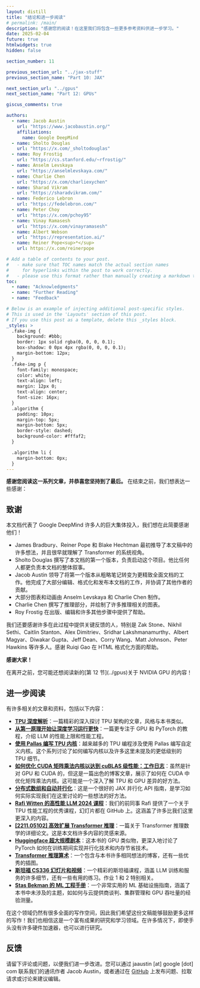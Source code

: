 ```yaml
---
layout: distill
title: "结论和进一步阅读"
# permalink: /main/
description: "感谢您的阅读！在这里我们将包含一些更多参考资料供进一步学习。"
date: 2025-02-04
future: true
htmlwidgets: true
hidden: false

section_number: 11

previous_section_url: "../jax-stuff"
previous_section_name: "Part 10: JAX"

next_section_url: "../gpus"
next_section_name: "Part 12: GPUs"

giscus_comments: true

authors:
  - name: Jacob Austin
    url: "https://www.jacobaustin.org/"
    affiliations:
      name: Google DeepMind
  - name: Sholto Douglas
    url: "https://x.com/_sholtodouglas"
  - name: Roy Frostig
    url: "https://cs.stanford.edu/~rfrostig/"
  - name: Anselm Levskaya
    url: "https://anselmlevskaya.com/"
  - name: Charlie Chen
    url: "https://x.com/charliexychen"
  - name: Sharad Vikram
    url: "https://sharadvikram.com/"
  - name: Federico Lebron
    url: "https://fedelebron.com/"
  - name: Peter Choy
    url: "https://x.com/pchoy95"
  - name: Vinay Ramasesh
    url: "https://x.com/vinayramasesh"
  - name: Albert Webson
    url: "https://representation.ai/"
  - name: Reiner Pope<sup>*</sup>
    url: https://x.com/reinerpope

# Add a table of contents to your post.
#   - make sure that TOC names match the actual section names
#     for hyperlinks within the post to work correctly.
#   - please use this format rather than manually creating a markdown table of contents.
toc:
  - name: "Acknowledgments"
  - name: "Further Reading"
  - name: "Feedback"

# Below is an example of injecting additional post-specific styles.
# This is used in the 'Layouts' section of this post.
# If you use this post as a template, delete this _styles block.
_styles: >
  .fake-img {
    background: #bbb;
    border: 1px solid rgba(0, 0, 0, 0.1);
    box-shadow: 0 0px 4px rgba(0, 0, 0, 0.1);
    margin-bottom: 12px;
  }
  .fake-img p {
    font-family: monospace;
    color: white;
    text-align: left;
    margin: 12px 0;
    text-align: center;
    font-size: 16px;
  }
  .algorithm {
    padding: 10px;
    margin-top: 5px;
    margin-bottom: 5px;
    border-style: dashed;
    background-color: #fffaf2;
  }

  .algorithm li {
    margin-bottom: 0px;
  }
---
```

**感谢您阅读这一系列文章，并恭喜您坚持到了最后。** 在结束之前，我们想表达一些感谢：

## 致谢

本文档代表了 Google DeepMind 许多人的巨大集体投入，我们想在此简要感谢他们！

* James Bradbury、Reiner Pope 和 Blake Hechtman 最初推导了本文稿中的许多想法，并且很早就理解了 Transformer 的系统视角。
* Sholto Douglas 撰写了本文档的第一个版本，负责启动这个项目。他比任何人都更负责本文档的整体叙事。
* Jacob Austin 领导了将第一个版本从粗略笔记转变为更精致全面文档的工作。他完成了大部分编辑、格式化和发布本文档的工作，并协调了其他作者的贡献。
* 大部分图表和动画由 Anselm Levskaya 和 Charlie Chen 制作。
* Charlie Chen 撰写了推理部分，并绘制了许多推理相关的图表。
* Roy Frostig 在出版、编辑和许多其他步骤中提供了帮助。

我们还要感谢许多在此过程中提供关键反馈的人，特别是 Zak Stone、Nikhil Sethi、Caitlin Stanton、Alex Dimitriev、Sridhar Lakshmanamurthy、Albert Magyar、Diwakar Gupta、Jeff Dean、Corry Wang、Matt Johnson、Peter Hawkins 等许多人。感谢 Ruiqi Gao 在 HTML 格式化方面的帮助。

**感谢大家！**

<p markdown=1 class="announce">在离开之前，您可能还想阅读新的[第 12 节](../gpus)关于 NVIDIA GPU 的内容！</p>

## 进一步阅读

有许多相关的文章和资料，包括以下内容：

* [**TPU 深度解析**](https://henryhmko.github.io/posts/tpu/tpu.html)：一篇精彩的深入探讨 TPU 架构的文章，风格与本书类似。
* [**从第一原理开始让深度学习运行更快**](https://horace.io/brrr_intro.html)：一篇更专注于 GPU 和 PyTorch 的教程，介绍 LLM 的性能上限和性能工程。
* [**使用 Pallas 编写 TPU 内核**](https://jax.readthedocs.io/en/latest/pallas/tpu/details.html)：越来越多的 TPU 编程涉及使用 Pallas 编写自定义内核。这个系列讨论了如何编写内核以及许多这里未提及的更低级别的 TPU 细节。
* [**如何优化 CUDA 矩阵乘法内核以达到 cuBLAS 级性能：工作日志**](https://siboehm.com/articles/22/CUDA-MMMM)：虽然是针对 GPU 和 CUDA 的，但这是一篇出色的博客文章，展示了如何在 CUDA 中优化矩阵乘法内核。这可能是一个深入了解 TPU 和 GPU 差异的好方法。
* [**分布式数组和自动并行化**](https://jax.readthedocs.io/en/latest/notebooks/Distributed_arrays_and_automatic_parallelization.html)：这是一个很好的 JAX 并行化 API 指南，是学习如何实际实现我们在这里讨论的一些想法的好方法。
* [**Rafi Witten 的高性能 LLM 2024 课程**](https://github.com/rwitten/HighPerfLLMs2024)：我们的前同事 Rafi 提供了一个关于 TPU 性能工程的优秀课程，幻灯片都在 GitHub 上。这涵盖了许多比我们这里更深入的内容。
* [**[2211.05102] 高效扩展 Transformer 推理**](https://arxiv.org/abs/2211.05102)：一篇关于 Transformer 推理数学的详细论文。这是本文档许多内容的灵感来源。
* [**Huggingface 超大规模剧本**](https://huggingface.co/spaces/nanotron/ultrascale-playbook)：这本书的 GPU 类似物，更深入地讨论了 PyTorch 如何在训练期间实现并行化技术和内存节省技术。
* [**Transformer 推理算术**](https://kipp.ly/transformer-inference-arithmetic/)：一个包含与本书许多相同想法的博客，还有一些优秀的插图。
* [**斯坦福 CS336 幻灯片和视频**](https://stanford-cs336.github.io/spring2025/index.html#coursework)：一个精彩的斯坦福课程，涵盖 LLM 训练和服务的许多细节，还有一些有用的练习。作业 1 和 2 特别相关。
* [**Stas Bekman 的 ML 工程手册**](https://github.com/stas00/ml-engineering)：一个非常实用的 ML 基础设施指南，涵盖了本书中未涉及的主题，如如何与云提供商谈判、集群管理和 GPU 吞吐量的经验测量。

在这个领域仍然有很多全面的写作空间，因此我们希望这份文稿能够鼓励更多这样的写作！我们也相信这是一个富有成果的研究和学习领域。在许多情况下，即使手头没有许多硬件加速器，也可以进行研究。

## 反馈

请留下评论或问题，以便我们进一步改进。您可以通过 jaaustin [at] google [dot] com 联系我们的通讯作者 Jacob Austin，或者通过在 [GitHub](https://github.com/jax-ml/scaling-book) 上发布问题、拉取请求或讨论来建议编辑。
